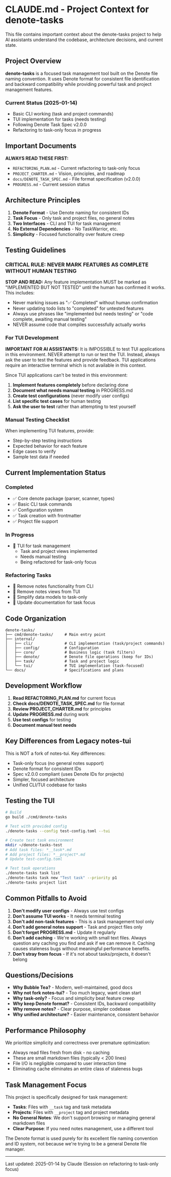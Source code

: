 # CLAUDE.md - Project Context for denote-tasks

This file contains important context about the denote-tasks project to help AI assistants understand the codebase, architecture decisions, and current state.

## Project Overview

**denote-tasks** is a focused task management tool built on the Denote file naming convention. It uses Denote format for consistent file identification and backward compatibility while providing powerful task and project management features.

### Current Status (2025-01-14)

- Basic CLI working (task and project commands)
- TUI implementation for tasks (needs testing)
- Following Denote Task Spec v2.0.0
- Refactoring to task-only focus in progress

## Important Documents

**ALWAYS READ THESE FIRST:**
- `REFACTORING_PLAN.md` - Current refactoring to task-only focus
- `PROJECT_CHARTER.md` - Vision, principles, and roadmap
- `docs/DENOTE_TASK_SPEC.md` - File format specification (v2.0.0)
- `PROGRESS.md` - Current session status

## Architecture Principles

1. **Denote Format** - Use Denote naming for consistent IDs
2. **Task Focus** - Only task and project files, no general notes
3. **Two Interfaces** - CLI and TUI for task management
4. **No External Dependencies** - No TaskWarrior, etc.
5. **Simplicity** - Focused functionality over feature creep

## Testing Guidelines

### CRITICAL RULE: NEVER MARK FEATURES AS COMPLETE WITHOUT HUMAN TESTING

**STOP AND READ:** Any feature implementation MUST be marked as "IMPLEMENTED BUT NOT TESTED" until the human has confirmed it works. This includes:
- Never marking issues as "✅ Completed" without human confirmation
- Never updating todo lists to "completed" for untested features
- Always use phrases like "implemented but needs testing" or "code complete, awaiting manual testing"
- NEVER assume code that compiles successfully actually works

### For TUI Development

**IMPORTANT FOR AI ASSISTANTS:** It is IMPOSSIBLE to test TUI applications in this environment. NEVER attempt to run or test the TUI. Instead, always ask the user to test the features and provide feedback. TUI applications require an interactive terminal which is not available in this context.

Since TUI applications can't be tested in this environment:

1. **Implement features completely** before declaring done
2. **Document what needs manual testing** in PROGRESS.md
3. **Create test configurations** (never modify user configs)
4. **List specific test cases** for human testing
5. **Ask the user to test** rather than attempting to test yourself

### Manual Testing Checklist

When implementing TUI features, provide:
- Step-by-step testing instructions
- Expected behavior for each feature
- Edge cases to verify
- Sample test data if needed

## Current Implementation Status

### Completed
- ✅ Core denote package (parser, scanner, types)
- ✅ Basic CLI task commands
- ✅ Configuration system
- ✅ Task creation with frontmatter
- ✅ Project file support

### In Progress
- 🚧 TUI for task management
  - Task and project views implemented
  - Needs manual testing
  - Being refactored for task-only focus

### Refactoring Tasks
- 🔄 Remove notes functionality from CLI
- 🔄 Remove notes views from TUI
- 🔄 Simplify data models to task-only
- 🔄 Update documentation for task focus

## Code Organization

```
denote-tasks/
├── cmd/denote-tasks/     # Main entry point
├── internal/
│   ├── cli/              # CLI implementation (task/project commands)
│   ├── config/           # Configuration
│   ├── core/             # Business logic (task filters)
│   ├── denote/           # Denote file operations (keep for IDs)
│   ├── task/             # Task and project logic
│   └── tui/              # TUI implementation (task-focused)
└── docs/                 # Specifications and plans
```

## Development Workflow

1. **Read REFACTORING_PLAN.md** for current focus
2. **Check docs/DENOTE_TASK_SPEC.md** for file format
3. **Review PROJECT_CHARTER.md** for principles
4. **Update PROGRESS.md** during work
5. **Use test configs** for testing
6. **Document manual test needs**

## Key Differences from Legacy notes-tui

This is NOT a fork of notes-tui. Key differences:
- Task-only focus (no general notes support)
- Denote format for consistent IDs
- Spec v2.0.0 compliant (uses Denote IDs for projects)
- Simpler, focused architecture
- Unified CLI/TUI codebase for tasks

## Testing the TUI

```bash
# Build
go build ./cmd/denote-tasks

# Test with provided config
./denote-tasks --config test-config.toml --tui

# Create test task environment
mkdir ~/denote-tasks-test
# Add task files: *__task*.md
# Add project files: *__project*.md
# Update test-config.toml

# Test task operations
./denote-tasks task list
./denote-tasks task new "Test task" --priority p1
./denote-tasks project list
```

## Common Pitfalls to Avoid

1. **Don't modify user configs** - Always use test configs
2. **Don't assume TUI works** - It needs terminal testing
3. **Don't add non-task features** - This is a task management tool only
4. **Don't add general notes support** - Task and project files only
5. **Don't forget PROGRESS.md** - Update it regularly
6. **Don't add caching** - We're working with small text files. Always question any caching you find and ask if we can remove it. Caching causes staleness bugs without meaningful performance benefits.
7. **Don't stray from focus** - If it's not about tasks/projects, it doesn't belong

## Questions/Decisions

- **Why Bubble Tea?** - Modern, well-maintained, good docs
- **Why not fork notes-tui?** - Too much legacy, want clean start
- **Why task-only?** - Focus and simplicity beat feature creep
- **Why keep Denote format?** - Consistent IDs, backward compatibility
- **Why remove notes?** - Clear purpose, simpler codebase
- **Why unified architecture?** - Easier maintenance, consistent behavior

## Performance Philosophy

We prioritize simplicity and correctness over premature optimization:
- Always read files fresh from disk - no caching
- These are small markdown files (typically < 200 lines)
- File I/O is negligible compared to user interaction time
- Eliminating cache eliminates an entire class of staleness bugs

## Task Management Focus

This project is specifically designed for task management:
- **Tasks**: Files with `__task` tag and task metadata
- **Projects**: Files with `__project` tag and project metadata
- **No General Notes**: We don't support browsing or managing general markdown files
- **Clear Purpose**: If you need notes management, use a different tool

The Denote format is used purely for its excellent file naming convention and ID system, not because we're trying to be a general Denote file manager.

---

Last updated: 2025-01-14 by Claude (Session on refactoring to task-only focus)